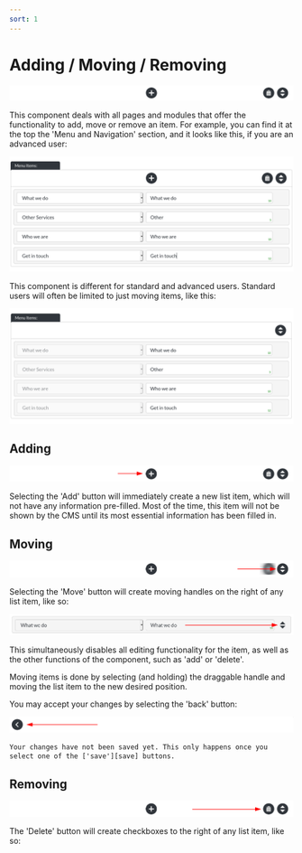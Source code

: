 ```yaml
---
sort: 1
---
```


# Adding / Moving / Removing

![Image of the add / move / remove component, for advanced users](https://raw.githubusercontent.com/pinkpigeondocs/Pink-Pigeon-Documentation/master/docs/common_elements_images/add_remove_delete_component.png)

This component deals with all pages and modules that offer the functionality to add, move or remove an item. For example, you can find it at the top the 'Menu and Navigation' section, and it looks like this, if you are an advanced user:

![Image of Menu Items, within Menu and Navigation, for advanced users](https://raw.githubusercontent.com/pinkpigeondocs/Pink-Pigeon-Documentation/master/docs/4_General_Components/images/general_components_nav_example.png)

This component is different for standard and advanced users. Standard users will often be limited to just moving items, like this:

![Image of Menu Items, within Menu and Navigation, for standard users](https://raw.githubusercontent.com/pinkpigeondocs/Pink-Pigeon-Documentation/master/docs/4_General_Components/images/general_components_nav_example_standard_user.png)


## Adding

![Image of the add / move / remove component, for advanced users, 'add' highlighted](https://raw.githubusercontent.com/pinkpigeondocs/Pink-Pigeon-Documentation/master/docs/4_General_Components/images/general_components_nav_example_add_highlighted.png)

Selecting the 'Add' button will immediately create a new list item, which will not have any information pre-filled. Most of the time, this item will not be shown by the CMS until its most essential information has been filled in.

## Moving

![Image of the add / move / remove component, for advanced users, 'move' highlighted](https://raw.githubusercontent.com/pinkpigeondocs/Pink-Pigeon-Documentation/master/docs/4_General_Components/images/general_components_nav_example_move_highlighted.png)

Selecting the 'Move' button will create moving handles on the right of any list item, like so:

![Image of the add / move / remove component, for advanced users, 'move' highlighted](https://raw.githubusercontent.com/pinkpigeondocs/Pink-Pigeon-Documentation/master/docs/4_General_Components/images/general_components_moving_handle.png)

This simultaneously disables all editing functionality for the item, as well as the other functions of the component, such as 'add' or 'delete'.

Moving items is done by selecting (and holding) the draggable handle and moving the list item to the new desired position.

You may accept your changes by selecting the 'back' button:

![Image of the add / move / remove component, for advanced users, 'move' highlighted](https://raw.githubusercontent.com/pinkpigeondocs/Pink-Pigeon-Documentation/master/docs/4_General_Components/images/general_components_move_back_button.png)

```tip
Your changes have not been saved yet. This only happens once you select one of the ['save'][save] buttons.
```

## Removing

![Image of the add / move / remove component, for advanced users, 'remove' highlighted](https://raw.githubusercontent.com/pinkpigeondocs/Pink-Pigeon-Documentation/master/docs/4_General_Components/images/general_components_nav_example_remove_highlighted.png)

The 'Delete' button will create checkboxes to the right of any list item, like so:


[save]: https://pinkpigeondocs.github.io/Pink-Pigeon-Documentation/4_General_Components/3_bottom_bar_modules.html#saving-changes